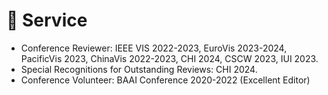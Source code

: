 # 📖 Service

-	Conference Reviewer: IEEE VIS 2022-2023, EuroVis 2023-2024, PacificVis 2023, ChinaVis 2022-2023, CHI 2024, CSCW 2023, IUI 2023.
-   Special Recognitions for Outstanding Reviews: CHI 2024.
-	Conference Volunteer: BAAI Conference 2020-2022 (Excellent Editor)

